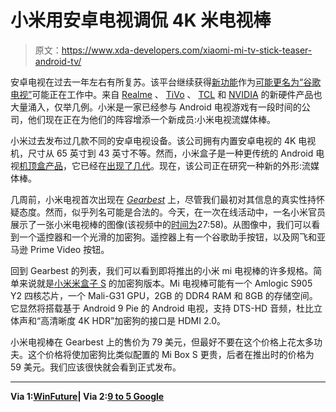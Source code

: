 # 小米用安卓电视调侃 4K 米电视棒

> 原文：<https://www.xda-developers.com/xiaomi-mi-tv-stick-teaser-android-tv/>

安卓电视在过去一年左右有所复苏。该平台继续获得[新功能](https://www.xda-developers.com/android-tv-play-casted-audio-background/)作为[可能更名为“谷歌电视”](https://www.xda-developers.com/android-tv-version-google-tv/)可能正在工作中。来自 [Realme](https://www.xda-developers.com/realme-launches-realme-tv-realme-watch-smartwatch-and-realme-buds-air-neo-in-india/) 、 [TiVo](https://www.xda-developers.com/tivo-stream-4k-android-tv-stick/) 、 [TCL](https://www.xda-developers.com/tcl-launches-c8-series-4k-hdr-android-tvs-india/) 和 [NVIDIA](https://www.xda-developers.com/nvidia-shield-tv-pro-shield-tv-stick-announced/) 的新硬件产品也大量涌入，仅举几例。小米是一家已经参与 Android 电视游戏有一段时间的公司，他们现在正在为他们的阵容增添一个新成员:小米电视流媒体棒。

小米过去发布过几款不同的安卓电视设备。该公司拥有内置安卓电视的 4K 电视机，尺寸从 65 英寸到 43 英寸不等。然而，小米盒子是一种更传统的 Android 电视[机顶盒产品](https://www.xda-developers.com/xiaomi-finally-rolls-out-stable-android-pie-for-the-mi-box-s-with-tons-of-bug-fixes/)，它已经在[出现了几代](https://www.xda-developers.com/xiaomi-mi-true-wireless-earphones-2-android-tv-mi-box-4k-india/)。现在，该公司正在研究一种新的外形:流媒体棒。

几周前，小米电视首次出现在 [*Gearbest*](https://www.gearbest.com/tv-stick---dongle/pp_009984023821.html?wid=1349303) 上，尽管我们最初对其信息的真实性持怀疑态度。然而，似乎列名可能是合法的。今天，在一次在线活动中，一名小米官员展示了一张小米电视棒的图像(该视频中的[时间为](https://youtu.be/i3RRebx96hM?t=1679)27:58)。从图像中，我们可以看到一个遥控器和一个光滑的加密狗。遥控器上有一个谷歌助手按钮，以及网飞和亚马逊 Prime Video 按钮。

回到 Gearbest 的列表，我们可以看到即将推出的小米 mi 电视棒的许多规格。简单来说就是[小米米盒子 S](https://www.xda-developers.com/xiaomi-mi-box-s-android-oreo-assitant-4k-hdr/) 的加密狗版本。Mi 电视棒可能有一个 Amlogic S905 Y2 四核芯片，一个 Mali-G31 GPU，2GB 的 DDR4 RAM 和 8GB 的存储空间。它显然将搭载基于 Android 9 Pie 的 Android 电视，支持 DTS-HD 音频，杜比立体声和“高清晰度 4K HDR”加密狗的接口是 HDMI 2.0。

小米电视棒在 Gearbest 上的售价为 79 美元，但最好不要在这个价格上花太多功夫。这个价格将使加密狗比类似配置的 Mi Box S 更贵，后者在推出时的价格为 59 美元。我们应该很快就会看到正式发布。

* * *

**Via 1:[WinFuture](https://winfuture.mobi/news/116071)| Via 2:[9 to 5 Google](https://9to5google.com/2020/05/26/xiaomi-mi-tv-stick-listing-android-tv/)**